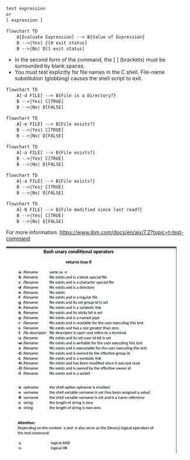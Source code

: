 ```
test expression
or
[ expression ]
```

```mermaid
flowchart TD
    A[Evaluate Expression] --> B{Value of Expression}
    B -->|Yes| C[0 exit status]
    B -->|No| D[1 exit status]
```

- In the second form of the command, the [ ] (brackets) must be surrounded by blank spaces.
- You must test explicitly for file names in the C shell. File-name substitution (globbing) causes the shell script to exit.
```mermaid
flowchart TD
    A[-d FILE] --> B{File is a Directory?}
    B -->|Yes| C[TRUE]
    B -->|No| D[FALSE]
```
```mermaid
flowchart TD
    A[-e FILE] --> B{File exists?}
    B -->|Yes| C[TRUE]
    B -->|No| D[FALSE]
```

```mermaid
flowchart TD
    A[-a FILE] --> B{File exists?}
    B -->|Yes| C[TRUE]
    B -->|No| D[FALSE]
```

```mermaid
flowchart TD
    A[-a FILE] --> B{File exists?}
    B -->|Yes| C[TRUE]
    B -->|No| D[FALSE]
```
```mermaid
flowchart TD
    A[-N FILE] --> B{File modified since last read?}
    B -->|Yes| C[TRUE]
    B -->|No| D[FALSE]
```
For more information:
https://www.ibm.com/docs/en/aix/7.2?topic=t-test-command

![8277b5dddfa0530c37ff593b5f4d474e.png](../_resources/8277b5dddfa0530c37ff593b5f4d474e.png)